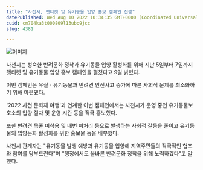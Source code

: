 ```yaml
---
title: "사천시, 펫티켓 및 유기동물 입양 홍보 캠페인 진행"
datePublished: Wed Aug 10 2022 10:34:35 GMT+0000 (Coordinated Universal Time)
cuid: cm704ka3t000809l13ubo9jcc
slug: 4381

---
```



![이미지](https://cdn.hashnode.com/res/hashnode/image/upload/v1739256749229/08a13d76-b13f-4a54-8e7d-310f9e5863eb.jpeg)

사천시는 성숙한 반려문화 정착과 유기동물 입양 활성화를 위해 지난 5일부터 7일까지 펫티켓 및 유기동물 입양 홍보 캠페인을 펼쳤다고 9일 밝혔다.

이번 캠페인은 유실ㆍ유기동물과 반려견 안전사고 증가에 따른 사회적 문제를 최소화하기 위해 마련됐다.

'2022 사천 문화재 야행'과 연계한 이번 캠페인에서는 사천시가 운영 중인 유기동물보호소의 입양 절차 및 운영 시간 등을 적극 홍보했다.

또한 반려견 목줄 미착용 및 배변 미처리 등으로 발생하는 사회적 갈등을 줄이고 유기동물의 입양문화 활성화를 위한 홍보물 등을 배부했다.

사천시 관계자는 "유기동물 발생 예방과 유기동물 입양에 지역주민들의 적극적인 협조와 참여를 당부드린다"며 "행정에서도 올바른 반려문화 정착을 위해 노력하겠다"고 말했다.
